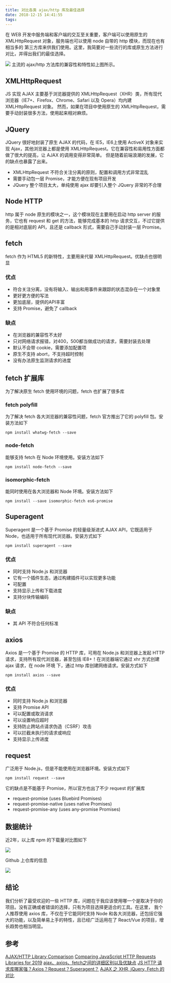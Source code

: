 ```yaml
---
title: 对比各类 ajax/http 库及最佳选择
date: 2018-12-15 14:41:55
tags:
---
```

在 WEB 开发中服务端和客户端的交互至关重要，客户端可以使用原生的 XMLHttpRequest 对象，服务端也可以使用 node 自带的 http 模块，而现在也有相当多的 第三方库来供我们使用。这里，我简要对一些流行的库或原生方法进行对比，并得出我们的最佳选择。

![](https://i.loli.net/2018/12/15/5c14e2873d36c.png)
主流的 ajax/http 方法库的兼容性和特性如上图所示。
<!--more-->

## XMLHttpRequest
JS 实现 AJAX 主要基于浏览器提供的 XMLHttpRequest（XHR）类，所有现代浏览器（IE7+、Firefox、Chrome、Safari 以及 Opera）均内建 XMLHttpRequest 对象。
然而，如果在项目中使用原生的 XMLHttpRequest，需要手动封装很多方法，使用起来相对麻烦。

## JQuery
JQuery 很好地封装了原生 AJAX 的代码，在 IE5，IE6上使用 ActiveX 对象来实现 Ajax，其他浏览器上都是使用 XMLHttpRequest。它在兼容性和易用性方面都做了很大的提高，让 AJAX 的调用变得非常简单。
但是随着前端浪潮的发展，它的缺点也暴露了出来。
- XMLHttpRequest 不符合关注分离的原则，配置和调用方式非常混乱
- 需要手动包一层 Promise，才能方便在现有项目开发
- JQuery 整个项目太大，单纯使用 ajax 却要引入整个 JQuery 非常的不合理

## Node HTTP
http 属于 node 原生的模块之一，这个模块现在主要用在启动 http server 的服务，它也有 request 和 get 的方法，能够完成基本的 http 请求交互，不过它提供的是相对底层的 API，且还是 callback 形式，需要自己手动封装一层 Promise。

## fetch
fetch 作为 HTML5 的新特性，主要用来代替 XMLHttpRequest。优缺点也很明显

### 优点
- 符合关注分离，没有将输入、输出和用事件来跟踪的状态混杂在一个对象里
- 更好更方便的写法
- 更加底层，提供的API丰富
- 支持 Promise，避免了 callback

### 缺点
- 在浏览器的兼容性不太好
- 只对网络请求报错，对400，500都当做成功的请求，需要封装去处理
- 默认不会带 cookie，需要添加配置项
- 原生不支持 abort，不支持超时控制
- 没有办法原生监测请求的进度

## fetch 扩展库
为了解决原生 fetch 使用环境的问题，fetch 也扩展了很多库

### fetch polyfill

为了解决 fetch 各大浏览器的兼容性问题，fetch 官方推出了它的 polyfill 包。安装方法如下
```
npm install whatwg-fetch --save
```

### node-fetch
能够支持 fetch 在 Node 环境使用。安装方法如下
```
npm install node-fetch --save
```

### isomorphic-fetch
能同时使用在各大浏览器和 Node 环境。安装方法如下
```
npm install --save isomorphic-fetch es6-promise
```

## Superagent
Superagent 是一个基于 Promise 的轻量级渐进式 AJAX API，它既适用于 Node，也适用于所有现代浏览器。安装方式如下
```
npm install superagent --save
```

### 优点
- 同时支持 Node.js 和浏览器
- 它有一个插件生态，通过构建插件可以实现更多功能
- 可配置
- 支持显示上传和下载进度
- 支持分块传输编码

### 缺点
- 其 API 不符合任何标准


## axios
Axios 是一个基于 Promise 的 HTTP 库，可用在 Node.js 和浏览器上发起 HTTP 请求，支持所有现代浏览器，甚至包括 IE8+！在浏览器端它通过 xhr 方式创建 ajax 请求，在 node 环境 下，通过 http 库创建网络请求。安装方式如下
```
npm install axios --save
```

### 优点
- 同时支持 Node.js 和浏览器
- 支持 Promise API
- 可以配置或取消请求
- 可以设置响应超时
- 支持防止跨站点请求伪造（CSRF）攻击
- 可以拦截未执行的请求或响应
- 支持显示上传进度

## request
广泛用于 Node.js，但是不能使用在浏览器环境。安装方式如下
```
npm install request --save
```
它的缺点是不能基于 Promise，所以官方也出了不少 request 的扩展库
- request-promise (uses Bluebird Promises)
- request-promise-native (uses native Promises)
- request-promise-any (uses any-promise Promises)

## 数据统计
近2年，以上库 npm 的下载量对比图如下

![](https://i.loli.net/2018/12/15/5c14e26f88e38.png)

Github 上仓库的信息

![](https://i.loli.net/2018/12/15/5c14e27b45da8.png)

## 结论
我们分析了最受欢迎的一些 HTTP 库，问题在于我应该使用哪一个是取决于你的项目。没有正确或者错误的选择，只有为项目选择更适合的工具。在这里，
我个人推荐使用 axios 库，不仅在于它能同时支持 Node 和各大浏览器，还包括它强大的功能，以及简单易上手的特性，且已经广泛运用在了 React/Vue 的项目，增长趋势也相当明显。

## 参考
[AJAX/HTTP Library Comparison](https://www.javascriptstuff.com/ajax-libraries/)
[Comparing JavaScript HTTP Requests Libraries for 2019](https://blog.bitsrc.io/comparing-http-request-libraries-for-2019-7bedb1089c83)
[ajax、axios、fetch之间的详细区别以及优缺点](https://blog.csdn.net/twodogya/article/details/80223508)
[JS HTTP 请求库哪家强？Axios？Request？Superagent？](https://zhuanlan.zhihu.com/p/52235130)
[AJAX 之 XHR, jQuery, Fetch 的对比](https://zhuanlan.zhihu.com/p/24594294)